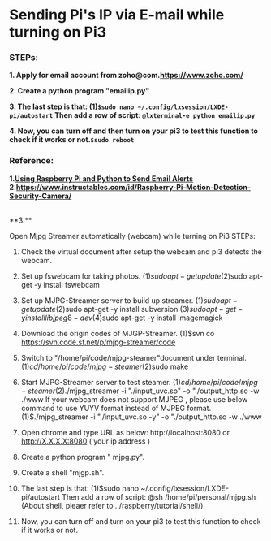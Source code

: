 # Sending Pi's IP via E-mail while turning on Pi3 

### STEPs:

**1. Apply for email account from zoho@com.<https://www.zoho.com/>**

**2. Create a python program "emailip.py"**

**3. The last step is that: (1)`$sudo nano ~/.config/lxsession/LXDE-pi/autostart` Then add a row of script: `@lxterminal-e python emailip.py`**

**4. Now, you can turn off and then turn on your pi3 to test this function to check if it works or not.`$sudo reboot`**


### Reference:

**1.[Using Raspberry Pi and Python to Send Email Alerts](https://engineersportal.com/blog/2017/9/23/using-raspberry-pi-and-python-to-send-email-alerts)**
<br/>
**2.<https://www.instructables.com/id/Raspberry-Pi-Motion-Detection-Security-Camera/>**

<br/>
**3.<http://naelshiab.com/tutorial-send-email-python/>**



Open Mjpg Streamer automatically (webcam) while turning on Pi3
STEPs:
1. Check the virtual document after setup the webcam and pi3 detects the webcam.

2. Set up fswebcam for taking photos. (1)$sudo apt-get update (2)$sudo apt-get -y install fswebcam

3. Set up MJPG-Streamer server to build up streamer. (1)$sudo apt-get update (2)$sudo apt-get -y install subversion (3)$sudo apt-get -y install libjpeg8-dev (4)$sudo apt-get -y install imagemagick

4. Download the origin codes of MJGP-Streamer. (1)$svn co https://svn.code.sf.net/p/mjpg-streamer/code

5. Switch to "/home/pi/code/mjpg-steamer"document under terminal. (1)$cd /home/pi/code/mjpg-steamer (2)$sudo make

6. Start MJPG-Streamer server to test steamer. (1)$cd /home/pi/code/mjpg-steamer (2)$./mjpg_streamer -i "./input_uvc.so" -o "./output_http.so -w ./www If your webcam does not support MJPEG , please use below command to use YUYV format instead of MJPEG format. (1)$./mjpg_streamer -i "./input_uvc.so -y" -o "./output_http.so -w ./www

7. Open chrome and type URL as below: http://localhost:8080 or http://X.X.X.X:8080 ( your ip address )

8. Create a python program " mjpg.py".

9. Create a shell "mjgp.sh".

10. The last step is that: (1)$sudo nano ~/.config/lxsession/LXDE-pi/autostart Then add a row of script: @sh /home/pi/personal/mjpg.sh (About shell, pleaer refer to ../raspberry/tutorial/shell/)

11. Now, you can turn off and turn on your pi3 to test this function to check if it works or not.
